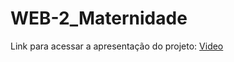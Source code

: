 # WEB-2_Maternidade

Link para acessar a apresentação do projeto: [Video](https://drive.google.com/file/d/1eEgU6q8BZUGtSjyDChogLo7XqrWqMsnT/view?usp=sharing)

